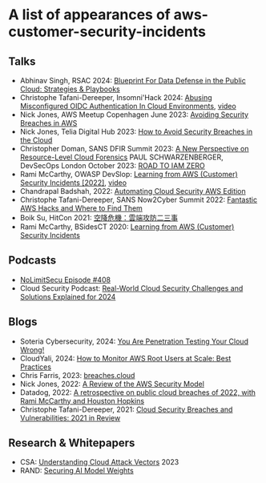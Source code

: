 # A list of appearances of aws-customer-security-incidents

## Talks

* Abhinav Singh, RSAC 2024: [Blueprint For Data Defense in the Public Cloud: Strategies & Playbooks](https://static.rainfocus.com/rsac/us24/sess/1697499635209001eAXa/finalwebsite/2024_USA24_LAB1-R01_01_Blueprint-for-Data-Defense-in-the-Public-Cloud_1713894543832001YiEZ.pdf)
* Christophe Tafani-Dereeper, Insomni'Hack 2024: [Abusing Misconfigured OIDC Authentication In Cloud Environments](https://download.scrt.ch/insomnihack/ins24-slides/Insomni%27Hack%202024_%20Abusing%20misconfigured%20OIDC%20authentication%20in%20cloud%20environments.pdf), [video](https://www.youtube.com/watch?v=r68fyFhkeV0)
* Nick Jones, AWS Meetup Copenhagen June 2023: [Avoiding Security Breaches in AWS](https://www.nojones.net/assets/slides/withsecure_avoiding-security-breaches-in-aws_2023-06-01%20copy.pdf)
* Nick Jones, Telia Digital Hub 2023: [How to Avoid Security Breaches in the Cloud](https://www.nojones.net/assets/slides/withsecure_avoiding-security-breaches-in-the-cloud-2023-11-09.pdf)
* Christopher Doman, SANS DFIR Summit 2023: [A New Perspective on Resource-Level Cloud Forensics](https://www.slideshare.net/slideshow/a-new-perspective-on-resourcelevel-cloud-forensics/259640162)
PAUL SCHWARZENBERGER, DevSecOps London October 2023: [ROAD TO IAM ZERO](https://www.celidor.co/uploads/2/8/8/5/28854267/road_to_iam_zero.pdf)
* Rami McCarthy, OWASP DevSlop: [Learning from AWS (Customer) Security Incidents [2022]](https://speakerdeck.com/ramimac/learning-from-aws-customer-security-incidents-2022), [video](https://www.youtube.com/watch?v=JBUgAXvcObU)
* Chandrapal Badshah, 2022: [Automating Cloud Security AWS Edition](https://badshah.io/talks/slides/2022-10-12-Automating-Cloud-Security-AWS.pdf)
* Christophe Tafani-Dereeper, SANS Now2Cyber Summit 2022: [Fantastic AWS Hacks and Where to Find Them](https://docs.google.com/presentation/d/1WIg9Zctp7emuEgnehArUEwvkHSpC6JOi7ojejMX6L_s/edit#slide=id.g11aa1ea64ff_8_0)
* Boik Su, HitCon 2021: [空降危機：雲端攻防二三事](https://hitcon.org/2021/en/agenda/d90156b6-1714-4162-804a-3f9a951c213b/%E7%A9%BA%E9%99%8D%E5%8D%B1%E6%A9%9F%EF%BC%9A%E9%9B%B2%E7%AB%AF%E6%94%BB%E9%98%B2%E4%BA%8C%E4%B8%89%E4%BA%8B.pdf)
* Rami McCarthy, BSidesCT 2020: [Learning from AWS (Customer) Security Incidents](https://speakerdeck.com/ramimac/learning-from-aws-customer-security-incidents) 

## Podcasts

* [NoLimitSecu Episode #408](https://www.nolimitsecu.fr/securite-du-cloud/)
* Cloud Security Podcast: [Real-World Cloud Security Challenges and Solutions Explained for 2024](https://www.youtube.com/watch?v=jFjxhNaePFA)

## Blogs

* Soteria Cybersecurity, 2024: [You Are Penetration Testing Your Cloud Wrong!](https://blog.soteria.io/you-are-penetration-testing-your-cloud-wrong-a351cb80e281)
* CloudYali, 2024: [How to Monitor AWS Root Users at Scale: Best Practices](https://www.cloudyali.io/blogs/how-to-monitor-aws-iam-root-users-at-scale-best-practices)
* Chris Farris, 2023: [breaches.cloud](https://www.breaches.cloud/news/welcome/)
* Nick Jones, 2022: [A Review of the AWS Security Model](https://www.nojones.net/posts/a-review-of-the-aws-security-maturity-model)
* Datadog, 2022: [A retrospective on public cloud breaches of 2022, with Rami McCarthy and Houston Hopkins](https://securitylabs.datadoghq.com/articles/public-cloud-breaches-2022-mccarthy-hopkins/)
*  Christophe Tafani-Dereeper, 2021: [Cloud Security Breaches and Vulnerabilities: 2021 in Review](https://blog.christophetd.fr/cloud-security-breaches-and-vulnerabilities-2021-in-review/)

## Research & Whitepapers

* CSA: [Understanding Cloud Attack Vectors](https://cloudsecurityalliance.org/artifacts/understanding-cloud-attack-vectors) 2023
* RAND: [Securing AI Model Weights](https://www.rand.org/content/dam/rand/pubs/research_reports/RRA2800/RRA2849-1/RAND_RRA2849-1.pdf)

